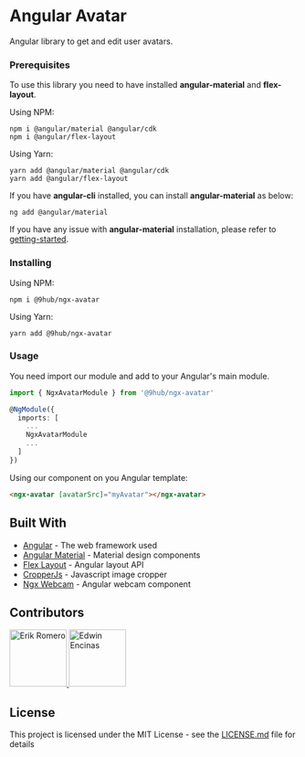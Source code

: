 # Angular Avatar

Angular library to get and edit user avatars.

### Prerequisites

To use this library you need to have installed **angular-material** and **flex-layout**.

Using NPM:

```batch
npm i @angular/material @angular/cdk
npm i @angular/flex-layout 
```

Using Yarn:

```batch
yarn add @angular/material @angular/cdk
yarn add @angular/flex-layout 
```
If you have **angular-cli** installed, you can install **angular-material** as below:

```batch
ng add @angular/material
```
If you have any issue with **angular-material** installation, please refer to [getting-started](https://material.angular.io/guide/getting-started).

### Installing

Using NPM:

```batch
npm i @9hub/ngx-avatar
```

Using Yarn:

```batch
yarn add @9hub/ngx-avatar
```

### Usage

You need import our module and add to your Angular's main module.

```typescript
import { NgxAvatarModule } from '@9hub/ngx-avatar'

@NgModule({
  imports: [
    ...
    NgxAvatarModule
    ...
  ]
})
```

Using our component on you Angular template:

```html
<ngx-avatar [avatarSrc]="myAvatar"></ngx-avatar>
```

## Built With

* [Angular](https://angular.io/docs) - The web framework used
* [Angular Material](https://material.angular.io) - Material design components
* [Flex Layout](https://github.com/angular/flex-layout) - Angular layout API
* [CropperJs](https://github.com/fengyuanchen/cropperjs) - Javascript image cropper
* [Ngx Webcam](https://www.npmjs.com/package/ngx-webcam) - Angular webcam component

## Contributors
<a href="CONTRIBUTORS.md">
  <img class="avatar" alt="Erik Romero" width="100" height="100" src="https://avatars0.githubusercontent.com/u/12468239">

  <img class="avatar" alt="Edwin Encinas" width="100" height="100" src="https://avatars0.githubusercontent.com/u/6945588">
</a>

## License

This project is licensed under the MIT License - see the [LICENSE.md](LICENSE.md) file for details
